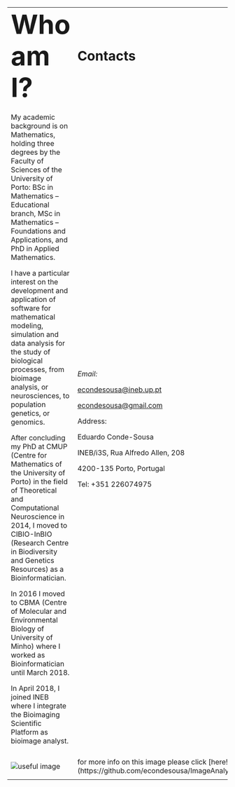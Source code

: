 <table border="0">
  <col width="300">
  <col width="50">
  <tr>
    <td><b style="font-size:60px">Who am I?</b></td>
    <td><b style="font-size:30px">Contacts</b></td>
 </tr>
 <tr>
    <td>


My academic background is on Mathematics, holding three degrees by the Faculty of Sciences of the University of Porto: BSc in Mathematics – Educational branch, MSc in Mathematics – Foundations and Applications, and PhD in Applied Mathematics.

I have a particular interest on the development and application of software for mathematical modeling, simulation and data analysis for the study of biological processes, from bioimage analysis, or neurosciences, to population genetics, or genomics.

After concluding my PhD at CMUP (Centre for Mathematics of the University of Porto) in the field of Theoretical and Computational Neuroscience in 2014, I moved to CIBIO-InBIO (Research Centre in Biodiversity and Genetics Resources) as a Bioinformatician.

In 2016 I moved to CBMA (Centre of Molecular and Environmental Biology of University of Minho) where I worked as Bioinformatician until March 2018.

In April 2018, I joined INEB where I integrate the Bioimaging Scientific Platform as bioimage analyst.
   
   
   </td>
    <td>

*Email:*

[econdesousa@ineb.up.pt](mailto:econdesousa@ineb.up.pt)

[econdesousa@gmail.com](mailto:econdesousa@gmail.com)

Address:

Eduardo Conde-Sousa

INEB/i3S, Rua Alfredo Allen, 208

4200-135 Porto, Portugal

Tel: +351 226074975
</td>
 </tr>
 
 
 <tr>
 <td>
  
![useful image]( https://econdesousa.github.io/assets/008_passe.gif)
</td>
<td>
for more info on this image please click [here!](https://github.com/econdesousa/ImageAnalysis/tree/master/gifWithOverlay)
 

</td>
</tr>
</table>





